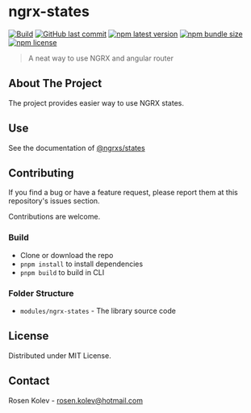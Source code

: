 # ngrx-states

[![Build](https://github.com/ngrxs/ngrx-states/workflows/Integration/badge.svg)](https://github.com/ngrxs/ngrx-states/actions?query=workflow%3AIntegration)
[![GitHub last commit](https://img.shields.io/github/last-commit/ngrxs/ngrx-states?logo=github)](https://github.com/ngrxs/ngrx-states)
[![npm latest version](https://img.shields.io/npm/v/@ngrxs/states/latest?logo=npm)](https://www.npmjs.com/package/@ngrxs/states)
[![npm bundle size](https://img.shields.io/bundlephobia/minzip/@ngrxs/states?label=npm%20-%20minzipped&logo=npm)](https://www.npmjs.com/package/@ngrxs/states)
[![npm license](https://img.shields.io/npm/l/@ngrx/states)](https://github.com/ngrxs/ngrx-states/blob/master)

> A neat way to use NGRX and angular router

<!-- ABOUT THE PROJECT -->
## About The Project

The project provides easier way to use NGRX states.

## Use

See the documentation of [@ngrxs/states](/modules/ngrx-states/README.md)

## Contributing

If you find a bug or have a feature request, please report them at this repository's issues section.

Contributions are welcome.

### Build
- Clone or download the repo
- `pnpm install` to install dependencies
- `pnpm build` to build in CLI

### Folder Structure
* `modules/ngrx-states` - The library source code

<!-- LICENSE -->
## License

Distributed under MIT License.

<!-- CONTACT -->
## Contact

Rosen Kolev - rosen.kolev@hotmail.com
